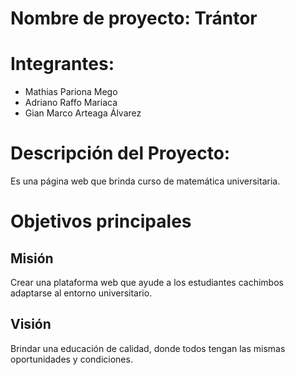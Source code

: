 # Nombre de proyecto: Trántor


# Integrantes:
- Mathias Pariona Mego
- Adriano Raffo Mariaca
- Gian Marco Arteaga Álvarez

# Descripción del Proyecto:
Es una página web que brinda curso de matemática universitaria.

# Objetivos principales  

## Misión

Crear una plataforma web que ayude a los estudiantes cachimbos adaptarse al entorno universitario.

## Visión

Brindar una educación de calidad, donde todos tengan las mismas oportunidades y condiciones.


